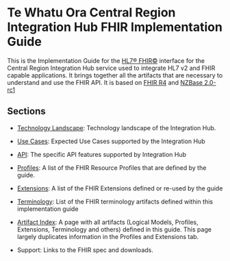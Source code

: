 # Te Whatu Ora Central Region Integration Hub FHIR Implementation Guide
This is the Implementation Guide for the [HL7® FHIR©](http://hl7.org/fhir) interface for the Central Region Integration Hub service used to integrate HL7 v2 and FHIR capable applications. It brings together all the artifacts that are necessary to understand and use the FHIR API. It is based on [FHIR R4](http://hl7.org/fhir/) and [NZBase 2.0-rc1](http://build.fhir.org/ig/HL7NZ/nzbase/)

## Sections

- [Technology Landscape](./landscape.html): Technology landscape of the Integration Hub.

- [Use Cases](./useCases.html): Expected Use Cases supported by the Integration Hub

- [API](./capabilityStatement.html): The specific API features supported by Integration Hub

- [Profiles](./profiles.html): A list of the FHIR Resource Profiles that are defined by the guide.

- [Extensions](./extensions.html): A list of the FHIR Extensions defined or re-used by the guide

- [Terminology](./terminology.html): List of the FHIR terminology artifacts defined within this implementation guide

- [Artifact Index](artifacts.html): A page with all artifacts (Logical Models, Profiles, Extensions, Terminology and others) defined in this guide. This page largely duplicates information in the Profiles and Extensions tab.

- Support: Links to the FHIR spec and downloads.
